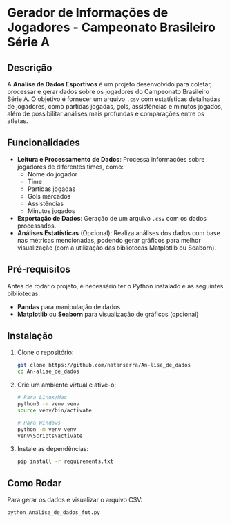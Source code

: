 # Gerador de Informações de Jogadores - Campeonato Brasileiro Série A

## Descrição

A **Análise de Dados Esportivos** é um projeto desenvolvido para coletar, processar e gerar dados sobre os jogadores do Campeonato Brasileiro Série A. O objetivo é fornecer um arquivo `.csv` com estatísticas detalhadas de jogadores, como partidas jogadas, gols, assistências e minutos jogados, além de possibilitar análises mais profundas e comparações entre os atletas.

## Funcionalidades

- **Leitura e Processamento de Dados**: Processa informações sobre jogadores de diferentes times, como:
  - Nome do jogador
  - Time
  - Partidas jogadas
  - Gols marcados
  - Assistências
  - Minutos jogados
- **Exportação de Dados**: Geração de um arquivo `.csv` com os dados processados.
- **Análises Estatísticas** (Opcional): Realiza análises dos dados com base nas métricas mencionadas, podendo gerar gráficos para melhor visualização (com a utilização das bibliotecas Matplotlib ou Seaborn).

## Pré-requisitos

Antes de rodar o projeto, é necessário ter o Python instalado e as seguintes bibliotecas:

- **Pandas** para manipulação de dados
- **Matplotlib** ou **Seaborn** para visualização de gráficos (opcional)

## Instalação

1. Clone o repositório:

    ```bash
    git clone https://github.com/natanserra/An-lise_de_dados
    cd An-alise_de_dados
    ```

2. Crie um ambiente virtual e ative-o:

    ```bash
    # Para Linux/Mac
    python3 -m venv venv
    source venv/bin/activate

    # Para Windows
    python -m venv venv
    venv\Scripts\activate
    ```

3. Instale as dependências:

    ```bash
    pip install -r requirements.txt
    ```

## Como Rodar

Para gerar os dados e visualizar o arquivo CSV:

```bash
python Análise_de_dados_fut.py
